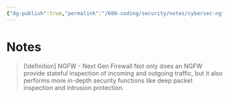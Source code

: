 ```yaml
---
{"dg-publish":true,"permalink":"/600-coding/security/notes/cybersec-ngfw/","tags":["CyberSecurity"]}
---
```



# Notes
> [!definition] 
> NGFW - Next Gen Firewall
> Not only does an NGFW provide stateful inspection of incoming and outgoing traffic, but it also performs more in-depth security functions like deep packet inspection and intrusion protection.




